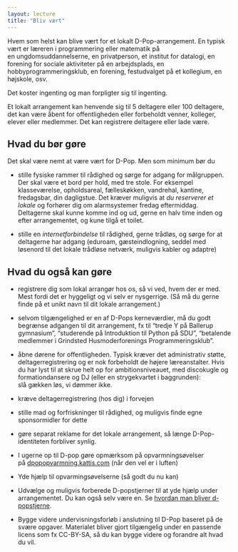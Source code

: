 ```yaml
---
layout: lecture
title: "Bliv vært"
---
```



Hvem som helst kan blive vært for et lokalt D-Pop-arrangement.
En typisk vært er læreren i programmering eller matematik på en ungdomsuddannelserne, en privatperson, et institut for datalogi, en forening for sociale aktiviteter på en arbejdsplads, en hobbyprogrammeringsklub, en forening, festudvalget på et kollegium, en højskole, osv.

Det koster ingenting og man forpligter sig til ingenting.

Et lokalt arrangement kan henvende sig til  5 deltagere eller 100 deltagere, det kan være åbent for offentligheden eller forbeholdt venner, kolleger, elever eller medlemmer. Det kan registrere deltagere eller lade være. 

## Hvad du bør gøre


Det skal være nemt at være vært for D-Pop.
Men som minimum bør du

* stille fysiske rammer  til rådighed og sørge for adgang for målgruppen. Der skal være et bord per hold, med tre stole. For eksempel klasseværelse, opholdsareal, fælleskøkken, vandrehal, kantine, fredagsbar, din dagligstue.
Det kræver muligvis at *du reserverer et lokale* og forhører dig om alarmsystemer fredag eftermiddag.
Deltagerne skal kunne komme ind og ud, gerne en halv time inden og efter arrangementet, og kune tilgå et toilet.

* stille en *internetforbindelse* til rådighed, gerne trådløs, og sørge for at deltagerne har adgang (eduroam, gæsteindlogning, seddel med løsenord til det lokale trådløse netværk, muligvis kabler og adaptre)


## Hvad du også kan gøre


* registrere dig som lokal arrangør hos os, så vi ved, hvem der er med. Mest fordi det er hyggeligt og vi selv er nysgerrige. (Så må du gerne finde på et unikt navn til dit lokale arrangement.)

* selvom tilgængelighed er en af D-Pops kerneværdier, må du godt begrænse adgangen til dit arrangement, fx til “tredje Y på Ballerup gymnasium”, “studerende på Introduktion til Python  på SDU”, “betalende medlemmer i Grindsted Husmoderforenings Programmeringsklub”.

* åbne dørene for offentligheden. Typisk kræver det administrativ støtte, deltagerregistrering og er nok forbeholdt de højere læreanstalter. Hvis du har lyst til at skrue helt op for ambitionsniveauet, med discokugle og formationdansere og DJ (eller en strygekvartet i baggrunden): slå gækken løs, vi dømmer ikke.

* kræve deltagerregistrering (hos dig) i forvejen

* stille mad og forfriskninger til rådighed, og muligvis finde egne sponsormidler for dette

* gøre separat reklame for det lokale arrangement, så længe D-Pop-identiteten forbliver synlig.

* I ugerne op til D-pop gøre opmærksom på opvarmningsøvelser på [dpopopvarmning.kattis.com](https://dpopopvarmning.kattis.com) (når den vel er i luften)

* Yde hjælp til opvarmingsøvelserne (så godt du nu kan)

* Udvælge og muligvis forberede D-popstjerner til at yde hjælp under arrangementet. Du kan også selv være en. Se [hvordan man bliver d-popstjerne](/stjerne/).

* Bygge videre undervisningsforløb i anslutning til D-Pop baseret på de svære opgaver. Materialet bliver gjort tilgængelig under en passende licens som fx CC-BY-SA, så du kan bygge videre og forandre alt hvad du vil.
